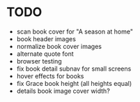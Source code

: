 # TODO

- scan book cover for "A season at home"
- book header images
- normalize book cover images
- alternate quote font
- browser testing
- fix book detail subnav for small screens
- hover effects for books
- fix Grace book height (all heights equal)
- details book image cover width?
